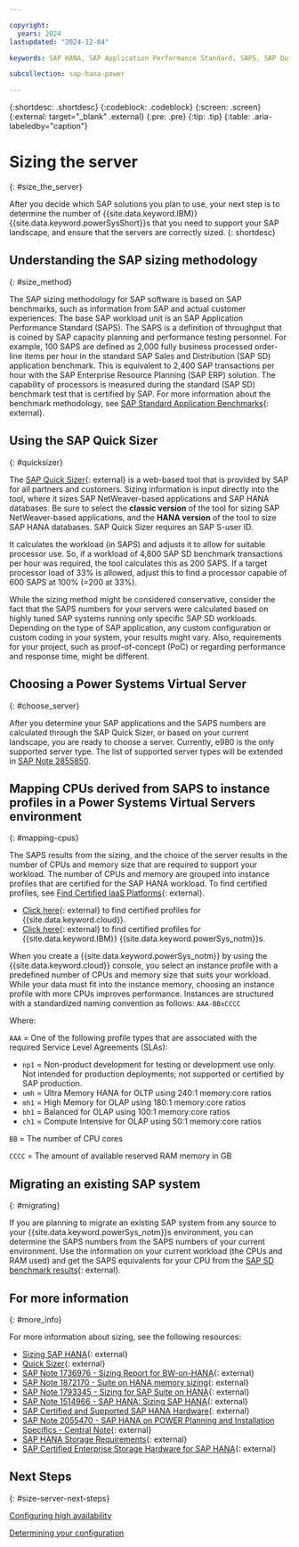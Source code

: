 ```yaml
---

copyright:
  years: 2024
lastupdated: "2024-12-04"

keywords: SAP HANA, SAP Application Performance Standard, SAPS, SAP Quick Sizer

subcollection: sap-hana-power

---
```


{:shortdesc: .shortdesc}
{:codeblock: .codeblock}
{:screen: .screen}
{:external: target="_blank" .external}
{:pre: .pre}
{:tip: .tip}
{:table: .aria-labeledby="caption"}


# Sizing the server
{: #size_the_server}

After you decide which SAP solutions you plan to use, your next step is to determine the number of {{site.data.keyword.IBM}} {{site.data.keyword.powerSysShort}}s that you need to support your SAP landscape, and ensure that the servers are correctly sized.
{: shortdesc}

## Understanding the SAP sizing methodology
{: #size_method}

The SAP sizing methodology for SAP software is based on SAP benchmarks, such as information from SAP and actual customer experiences. The base SAP workload unit is an SAP Application Performance Standard (SAPS). The SAPS is a definition of throughput that is coined by SAP capacity planning and performance testing personnel. For example, 100 SAPS are defined as 2,000 fully business processed order-line items per hour in the standard SAP Sales and Distribution (SAP SD) application benchmark. This is equivalent to 2,400 SAP transactions per hour with the SAP Enterprise Resource Planning (SAP ERP) solution. The capability of processors is measured during the standard (SAP SD) benchmark test that is certified by SAP. For more information about the benchmark methodology, see [SAP Standard Application Benchmarks](https://www.sap.com/about/benchmark.html){: external}.

## Using the SAP Quick Sizer
{: #quicksizer}

The [SAP Quick Sizer](https://www.sap.com/about/benchmark/sizing.quick-sizer.html#quick-sizer=){: external} is a web-based tool that is provided by SAP for all partners and customers. Sizing information is input directly into the tool, where it sizes SAP NetWeaver-based applications and SAP HANA databases. Be sure to select the **classic version** of the tool for sizing SAP NetWeaver-based applications, and the **HANA version** of the tool to size SAP HANA databases. SAP Quick Sizer requires an SAP S-user ID.

It calculates the workload (in SAPS) and adjusts it to allow for suitable processor use. So, if a workload of 4,800 SAP SD benchmark transactions per hour was required, the tool calculates this as 200 SAPS. If a target processor load of 33% is allowed, adjust this to find a processor capable of 600 SAPS at 100% (=200 at 33%).

While the sizing method might be considered conservative, consider the fact that the SAPS numbers for your servers were calculated based on highly tuned SAP systems running only specific SAP SD workloads. Depending on the type of SAP application, any custom configuration or custom coding in your system, your results might vary. Also, requirements for your project, such as proof-of-concept (PoC) or regarding performance and response time, might be different.

## Choosing a Power Systems Virtual Server
{: #choose_server}

After you determine your SAP applications and the SAPS numbers are calculated through the SAP Quick Sizer, or based on your current landscape, you are ready to choose a server. Currently, e980 is the only supported server type. The list of supported server types will be extended in [SAP Note 2855850](https://me.sap.com/notes/2855850).

## Mapping CPUs derived from SAPS to instance profiles in a Power Systems Virtual Servers environment
{: #mapping-cpus}

The SAPS results from the sizing, and the choice of the server results in the number of CPUs and memory size that are required to support your workload. The number of CPUs and memory are grouped into instance profiles that are certified for the SAP HANA workload. To find certified profiles, see [Find Certified IaaS Platforms](https://www.sap.com/dmc/exp/2014-09-02-hana-hardware/enEN/#/solutions?filters=iaas){: external}.

* [Click here](https://www.sap.com/dmc/exp/2014-09-02-hana-hardware/enEN/#/solutions?filters=iaas;ve:28){: external} to find certified profiles for {{site.data.keyword.cloud}}.
* [Click here](https://www.sap.com/dmc/exp/2014-09-02-hana-hardware/enEN/#/solutions?filters=iaas;ve:28;v:ca270;v:60ed2297-5cdd-4387-89c2-b0d3651d1206){: external} to find certified profiles for {{site.data.keyword.IBM}} {{site.data.keyword.powerSys_notm}}s.

When you create a {{site.data.keyword.powerSys_notm}} by using the {{site.data.keyword.cloud}} console, you select an instance profile with a predefined number of CPUs and memory size that suits your workload. While your data must fit into the instance memory, choosing an instance profile with more CPUs improves performance. Instances are structured with a standardized naming convention as follows: `AAA-BBxCCCC`

Where:

`AAA` = One of the following profile types that are associated with the required Service Level Agreements (SLAs):

* `np1` = Non-product development for testing or development use only. Not intended for production deployments; not supported or certified by SAP production.
* `umh` = Ultra Memory HANA for OLTP using 240:1 memory:core ratios
* `mh1` = High Memory for OLAP using 180:1 memory:core ratios
* `bh1` = Balanced for OLAP using 100:1 memory:core ratios
* `ch1` = Compute Intensive for OLAP using 50:1 memory:core ratios

`BB` = The number of CPU cores

`CCCC` = The amount of available reserved RAM memory in GB


## Migrating an existing SAP system
{: #migrating}

If you are planning to migrate an existing SAP system from any source to your {{site.data.keyword.powerSys_notm}}s environment, you can determine the SAPS numbers from the SAPS numbers of your current environment. Use the information on your current workload (the CPUs and RAM used) and get the SAPS equivalents for your CPU from the [SAP SD benchmark results](https://www.sap.com/about/benchmark.html){: external}.

## For more information
{: #more_info}

For more information about sizing, see the following resources:

* [Sizing SAP HANA](https://help.sap.com/docs/SAP_HANA_PLATFORM/eb3777d5495d46c5b2fa773206bbfb46/d4a122a7bb57101493e3f5ca08e6b039.html){: external}
* [Quick Sizer](https://www.sap.com/about/benchmark/sizing.quick-sizer.html#quick-sizer){: external}
* [SAP Note 1736976 - Sizing Report for BW-on-HANA](https://me.sap.com/notes/1736976){: external}
* [SAP Note 1872170 - Suite on HANA memory sizing](https://me.sap.com/notes/1872170){: external}
* [SAP Note 1793345 - Sizing for SAP Suite on HANA](http://service.sap.com/sap/support/notes/1793345){: external}
* [SAP Note 1514966 - SAP HANA: Sizing SAP HANA](https://me.sap.com/notes/1514966){: external}
* [SAP Certified and Supported SAP HANA Hardware](https://www.sap.com/dmc/exp/2014-09-02-hana-hardware/enEN/index.html){: external}
* [SAP Note 2055470 - SAP HANA on POWER Planning and Installation Specifics - Central Note](https://me.sap.com/notes/2055470){: external}
* [SAP HANA Storage Requirements](https://www.sap.com/documents/2024/03/146274d3-ae7e-0010-bca6-c68f7e60039b.html){: external}
* [SAP Certified Enterprise Storage Hardware for SAP HANA](https://www.sap.com/dmc/exp/2014-09-02-hana-hardware/enEN/#/solutions?filters=storage){: external}


## Next Steps
{: #size-server-next-steps}

[Configuring high availability](/docs/sap-hana-power?topic=sap-hana-power-ha_config)

[Determining your configuration](/docs/sap-hana-power?topic=sap-hana-power-determine_configuration)
